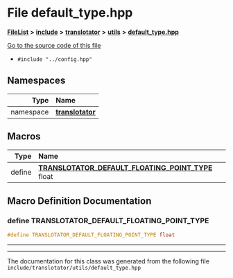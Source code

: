 

# File default\_type.hpp



[**FileList**](files.md) **>** [**include**](dir_d44c64559bbebec7f509842c48db8b23.md) **>** [**translotator**](dir_ffa3503b73a46a1fbf73d754da62ba14.md) **>** [**utils**](dir_19a7ecde96094a236c7c8e28b6698d62.md) **>** [**default\_type.hpp**](default__type_8hpp.md)

[Go to the source code of this file](default__type_8hpp_source.md)



* `#include "../config.hpp"`













## Namespaces

| Type | Name |
| ---: | :--- |
| namespace | [**translotator**](namespacetranslotator.md) <br> |



















































## Macros

| Type | Name |
| ---: | :--- |
| define  | [**TRANSLOTATOR\_DEFAULT\_FLOATING\_POINT\_TYPE**](default__type_8hpp.md#define-translotator_default_floating_point_type)  float<br> |

## Macro Definition Documentation





### define TRANSLOTATOR\_DEFAULT\_FLOATING\_POINT\_TYPE 

```C++
#define TRANSLOTATOR_DEFAULT_FLOATING_POINT_TYPE float
```




<hr>

------------------------------
The documentation for this class was generated from the following file `include/translotator/utils/default_type.hpp`

